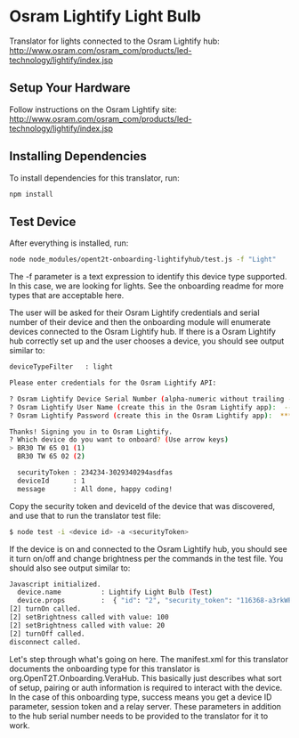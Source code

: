 # Osram Lightify Light Bulb

Translator for lights connected to the Osram Lightify hub: http://www.osram.com/osram_com/products/led-technology/lightify/index.jsp

## Setup Your Hardware

Follow instructions on the Osram Lightify site: http://www.osram.com/osram_com/products/led-technology/lightify/index.jsp

## Installing Dependencies
To install dependencies for this translator, run:

```bash
npm install
```

## Test Device
After everything is installed, run:

```bash
node node_modules/opent2t-onboarding-lightifyhub/test.js -f "Light"
```

The -f parameter is a text expression to identify this device type supported. In this case, we are looking
for lights. See the onboarding readme for more types that are acceptable here.

The user will be asked for their Osram Lightify credentials and serial number of their device and then the onboarding module will enumerate devices connected to the Osram Lightify hub. If there is a Osram Lightify hub correctly set up and the user chooses a device, you should see output similar to:

```bash
deviceTypeFilter   : light

Please enter credentials for the Osram Lightify API:

? Osram Lightify Device Serial Number (alpha-numeric without trailing -XX):  --MASKED
? Osram Lightify User Name (create this in the Osram Lightify app):  --MASKED
? Osram Lightify Password (create this in the Osram Lightify app):  *********

Thanks! Signing you in to Osram Lightify.
? Which device do you want to onboard? (Use arrow keys)
> BR30 TW 65 01 (1)
  BR30 TW 65 02 (2)

  securityToken : 234234-3029340294asdfas
  deviceId      : 1
  message       : All done, happy coding!
```


Copy the security token and deviceId of the device that was discovered, and use that to run the translator test file:

```bash
$ node test -i <device id> -a <securityToken>

```

If the device is on and connected to the Osram Lightify hub, you should see it turn on/off and change brightness per
the commands in the test file. You should also see output similar to:

```bash
Javascript initialized.
  device.name          : Lightify Light Bulb (Test)
  device.props         :  { "id": "2", "security_token": "116368-a3rkWPVxulJhlOUFBM8V" }
[2] turnOn called.
[2] setBrightness called with value: 100
[2] setBrightness called with value: 20
[2] turnOff called.
disconnect called.
```

Let's step through what's going on here. The manifest.xml for this translator documents the onboarding type
for this translator is org.OpenT2T.Onboarding.VeraHub. This basically just describes what sort of setup, pairing or
auth information is required to interact with the device. In the case of this onboarding type, success means you get
a device ID parameter, session token and a relay server. These parameters in addition to the hub serial number needs to be provided to the translator for it to work.
